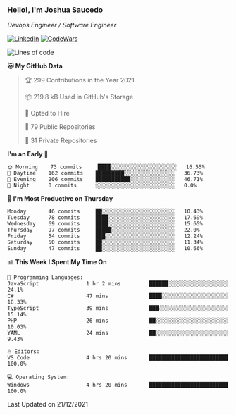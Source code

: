 ### Hello!, I'm Joshua Saucedo
*Devops Engineer / Software Engineer*  

[![LinkedIn](https://img.shields.io/badge/LinkedIn-0073b1?logo=linkedin&style=flat-square&logoColor=white)](https://www.linkedin.com/in/joshua-nathanael-saucedo-uriarte-bb0336169/)
[![CodeWars](https://www.codewars.com/users/joshuansu0897/badges/micro)](https://www.codewars.com/users/joshuansu0897)

<!--START_SECTION:waka-->
![Lines of code](https://img.shields.io/badge/From%20Hello%20World%20I%27ve%20Written-2%20Million%20lines%20of%20code-blue)

**🐱 My GitHub Data** 

> 🏆 299 Contributions in the Year 2021
 > 
> 📦 219.8 kB Used in GitHub's Storage 
 > 
> 💼 Opted to Hire
 > 
> 📜 79 Public Repositories 
 > 
> 🔑 31 Private Repositories  
 > 
**I'm an Early 🐤** 

```text
🌞 Morning    73 commits     ████░░░░░░░░░░░░░░░░░░░░░   16.55% 
🌆 Daytime    162 commits    █████████░░░░░░░░░░░░░░░░   36.73% 
🌃 Evening    206 commits    ███████████░░░░░░░░░░░░░░   46.71% 
🌙 Night      0 commits      ░░░░░░░░░░░░░░░░░░░░░░░░░   0.0%

```
📅 **I'm Most Productive on Thursday** 

```text
Monday       46 commits     ██░░░░░░░░░░░░░░░░░░░░░░░   10.43% 
Tuesday      78 commits     ████░░░░░░░░░░░░░░░░░░░░░   17.69% 
Wednesday    69 commits     ████░░░░░░░░░░░░░░░░░░░░░   15.65% 
Thursday     97 commits     █████░░░░░░░░░░░░░░░░░░░░   22.0% 
Friday       54 commits     ███░░░░░░░░░░░░░░░░░░░░░░   12.24% 
Saturday     50 commits     ██░░░░░░░░░░░░░░░░░░░░░░░   11.34% 
Sunday       47 commits     ██░░░░░░░░░░░░░░░░░░░░░░░   10.66%

```


📊 **This Week I Spent My Time On** 

```text
💬 Programming Languages: 
JavaScript               1 hr 2 mins         ██████░░░░░░░░░░░░░░░░░░░   24.1% 
C#                       47 mins             ████░░░░░░░░░░░░░░░░░░░░░   18.33% 
TypeScript               39 mins             ███░░░░░░░░░░░░░░░░░░░░░░   15.14% 
PHP                      26 mins             ██░░░░░░░░░░░░░░░░░░░░░░░   10.03% 
YAML                     24 mins             ██░░░░░░░░░░░░░░░░░░░░░░░   9.43%

🔥 Editors: 
VS Code                  4 hrs 20 mins       █████████████████████████   100.0%

💻 Operating System: 
Windows                  4 hrs 20 mins       █████████████████████████   100.0%

```


 Last Updated on 21/12/2021
<!--END_SECTION:waka-->
